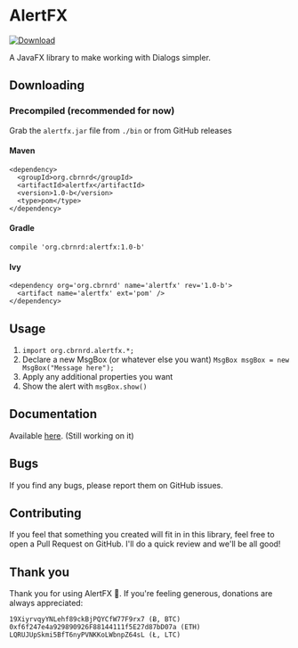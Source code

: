 # AlertFX

[ ![Download](https://api.bintray.com/packages/cbrnrd/AlertFX/AlertFX/images/download.svg) ](https://bintray.com/cbrnrd/AlertFX/AlertFX/_latestVersion)

A JavaFX library to make working with Dialogs simpler.

## Downloading

### Precompiled (recommended for now)
Grab the `alertfx.jar` file from `./bin` or from GitHub releases

#### Maven

```
<dependency>
  <groupId>org.cbrnrd</groupId>
  <artifactId>alertfx</artifactId>
  <version>1.0-b</version>
  <type>pom</type>
</dependency>
```

#### Gradle

`compile 'org.cbrnrd:alertfx:1.0-b'`

#### Ivy

```
<dependency org='org.cbrnrd' name='alertfx' rev='1.0-b'>
  <artifact name='alertfx' ext='pom' />
</dependency>
```

## Usage

1. `import org.cbrnrd.alertfx.*;`
2. Declare a new MsgBox (or whatever else you want) `MsgBox msgBox = new MsgBox("Message here");`
3. Apply any additional properties you want
4. Show the alert with `msgBox.show()`

## Documentation

Available [here](http://cbrnrd.github.io/AlertFX). (Still working on it)

## Bugs

If you find any bugs, please report them on GitHub issues.

## Contributing

If you feel that something you created will fit in in this library,
feel free to open a Pull Request on GitHub. I'll do a quick review
and we'll be all good!

## Thank you

Thank you for using AlertFX 👏.
If you're feeling generous, donations are always appreciated:

```
19XiyrvqyYNLehf89ckBjPQYCfW77F9rx7 (Ƀ, BTC)
0xf6f247e4a929890926F88144111f5E27d87bD07a (ETH)
LQRUJUpSkmi5BfT6nyPVNKKoLWbnpZ64sL (Ł, LTC)
```
